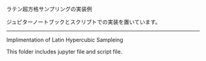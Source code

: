ラテン超方格サンプリングの実装例

ジュピターノートブックとスクリプトでの実装を置いています。

----------------------------------------------------------------------

Implimentation of Latin Hypercubic Sampleing

This folder includes jupyter file and script file.
